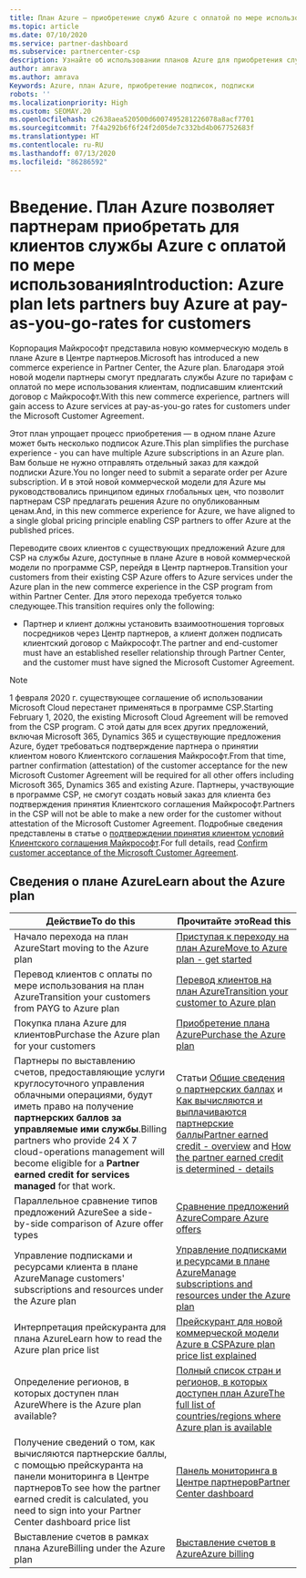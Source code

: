 ```yaml
---
title: План Azure — приобретение служб Azure с оплатой по мере использования
ms.topic: article
ms.date: 07/10/2020
ms.service: partner-dashboard
ms.subservice: partnercenter-csp
description: Узнайте об использовании планов Azure для приобретения служб Azure с оплатой по мере использования для клиентов. Узнайте также о новых требованиях к безопасности.
author: amrava
ms.author: amrava
Keywords: Azure, план Azure, приобретение подписок, подписки
robots: ''
ms.localizationpriority: High
ms.custom: SEOMAY.20
ms.openlocfilehash: c2638aea520500d6007495281226078a8acf7701
ms.sourcegitcommit: 7f4a292b6f6f24f2d05de7c332bd4b067752683f
ms.translationtype: HT
ms.contentlocale: ru-RU
ms.lasthandoff: 07/13/2020
ms.locfileid: "86286592"
---
```

# <a name="introduction-azure-plan-lets-partners-buy-azure-at-pay-as-you-go-rates-for-customers"></a><span data-ttu-id="68e5f-105">Введение. План Azure позволяет партнерам приобретать для клиентов службы Azure с оплатой по мере использования</span><span class="sxs-lookup"><span data-stu-id="68e5f-105">Introduction: Azure plan lets partners buy Azure at pay-as-you-go-rates for customers</span></span>

<span data-ttu-id="68e5f-106">Корпорация Майкрософт представила новую коммерческую модель в плане Azure в Центре партнеров.</span><span class="sxs-lookup"><span data-stu-id="68e5f-106">Microsoft has introduced a new commerce experience in Partner Center, the Azure plan.</span></span>  <span data-ttu-id="68e5f-107">Благодаря этой новой модели партнеры смогут предлагать службы Azure по тарифам с оплатой по мере использования клиентам, подписавшим клиентский договор с Майкрософт.</span><span class="sxs-lookup"><span data-stu-id="68e5f-107">With this new commerce experience, partners will gain access to Azure services at pay-as-you-go rates for customers under the Microsoft Customer Agreement.</span></span>

<span data-ttu-id="68e5f-108">Этот план упрощает процесс приобретения — в одном плане Azure может быть несколько подписок Azure.</span><span class="sxs-lookup"><span data-stu-id="68e5f-108">This plan simplifies the purchase experience - you can have multiple Azure subscriptions in an Azure plan.</span></span> <span data-ttu-id="68e5f-109">Вам больше не нужно отправлять отдельный заказ для каждой подписки Azure.</span><span class="sxs-lookup"><span data-stu-id="68e5f-109">You no longer need to submit a separate order per Azure subscription.</span></span> <span data-ttu-id="68e5f-110">И в этой новой коммерческой модели для Azure мы руководствовались принципом единых глобальных цен, что позволит партнерам CSP предлагать решения Azure по опубликованным ценам.</span><span class="sxs-lookup"><span data-stu-id="68e5f-110">And, in this new commerce experience for Azure, we have aligned to a single global pricing principle enabling CSP partners to offer Azure at the published prices.</span></span>

<span data-ttu-id="68e5f-111">Переводите своих клиентов с существующих предложений Azure для CSP на службы Azure, доступные в плане Azure в новой коммерческой модели по программе CSP, перейдя в Центр партнеров.</span><span class="sxs-lookup"><span data-stu-id="68e5f-111">Transition your customers from their existing CSP Azure offers to Azure services under the Azure plan in the new commerce experience in the CSP program from within Partner Center.</span></span> <span data-ttu-id="68e5f-112">Для этого перехода требуется только следующее.</span><span class="sxs-lookup"><span data-stu-id="68e5f-112">This transition requires only the following:</span></span>

- <span data-ttu-id="68e5f-113">Партнер и клиент должны установить взаимоотношения торговых посредников через Центр партнеров, а клиент должен подписать клиентский договор с Майкрософт.</span><span class="sxs-lookup"><span data-stu-id="68e5f-113">The partner and end-customer must have an established reseller relationship through Partner Center, and the customer must have signed the Microsoft Customer Agreement.</span></span>

>[!Note]
><span data-ttu-id="68e5f-114">1 февраля 2020 г. существующее соглашение об использовании Microsoft Cloud перестанет применяться в программе CSP.</span><span class="sxs-lookup"><span data-stu-id="68e5f-114">Starting February 1, 2020, the existing Microsoft Cloud Agreement will be removed from the CSP program.</span></span> <span data-ttu-id="68e5f-115">С этой даты для всех других предложений, включая Microsoft 365, Dynamics 365 и существующие предложения Azure, будет требоваться подтверждение партнера о принятии клиентом нового Клиентского соглашения Майкрософт.</span><span class="sxs-lookup"><span data-stu-id="68e5f-115">From that time, partner confirmation (attestation) of the customer acceptance for the new Microsoft Customer Agreement will be required for all other offers including Microsoft 365, Dynamics 365 and existing Azure.</span></span> <span data-ttu-id="68e5f-116">Партнеры, участвующие в программе CSP, не смогут создать новый заказ для клиента без подтверждения принятия Клиентского соглашения Майкрософт.</span><span class="sxs-lookup"><span data-stu-id="68e5f-116">Partners in the CSP will not be able to make a new order for the customer without attestation of the Microsoft Customer Agreement.</span></span> <span data-ttu-id="68e5f-117">Подробные сведения представлены в статье о [подтверждении принятия клиентом условий Клиентского соглашения Майкрософт](confirm-customer-agreement.md).</span><span class="sxs-lookup"><span data-stu-id="68e5f-117">For full details, read [Confirm customer acceptance of the Microsoft Customer Agreement](confirm-customer-agreement.md).</span></span>


## <a name="learn-about-the-azure-plan"></a><span data-ttu-id="68e5f-118">Сведения о плане Azure</span><span class="sxs-lookup"><span data-stu-id="68e5f-118">Learn about the Azure plan</span></span>

|<span data-ttu-id="68e5f-119">**Действие**</span><span class="sxs-lookup"><span data-stu-id="68e5f-119">**To do this**</span></span>   |<span data-ttu-id="68e5f-120">**Прочитайте это**</span><span class="sxs-lookup"><span data-stu-id="68e5f-120">**Read this**</span></span>   |
|------------------|---------------------|
|<span data-ttu-id="68e5f-121">Начало перехода на план Azure</span><span class="sxs-lookup"><span data-stu-id="68e5f-121">Start moving to the Azure plan</span></span>|[<span data-ttu-id="68e5f-122">Приступая к переходу на план Azure</span><span class="sxs-lookup"><span data-stu-id="68e5f-122">Move to Azure plan - get started</span></span>](azure-plan-get-started.md)
|<span data-ttu-id="68e5f-123">Перевод клиентов с оплаты по мере использования на план Azure</span><span class="sxs-lookup"><span data-stu-id="68e5f-123">Transition your customers from PAYG to Azure plan</span></span>|[<span data-ttu-id="68e5f-124">Перевод клиентов на план Azure</span><span class="sxs-lookup"><span data-stu-id="68e5f-124">Transition your customer to Azure plan</span></span>](azure-plan-transition.md)|
|<span data-ttu-id="68e5f-125">Покупка плана Azure для клиентов</span><span class="sxs-lookup"><span data-stu-id="68e5f-125">Purchase the Azure plan for your customers</span></span>|[<span data-ttu-id="68e5f-126">Приобретение плана Azure</span><span class="sxs-lookup"><span data-stu-id="68e5f-126">Purchase the Azure plan</span></span>](purchase-azure-plan.md)|
|<span data-ttu-id="68e5f-127">Партнеры по выставлению счетов, предоставляющие услуги круглосуточного управления облачными операциями, будут иметь право на получение **партнерских баллов за управляемые ими службы**.</span><span class="sxs-lookup"><span data-stu-id="68e5f-127">Billing partners who provide 24 X 7 cloud-operations management will become eligible for a **Partner earned credit for services managed** for that work.</span></span>|<span data-ttu-id="68e5f-128">Статьи [Общие сведения о партнерских баллах](partner-earned-credit.md) и [Как вычисляются и выплачиваются партнерские баллы](partner-earned-credit-explanation.md)</span><span class="sxs-lookup"><span data-stu-id="68e5f-128">[Partner earned credit - overview](partner-earned-credit.md) and [How the partner earned credit is determined - details](partner-earned-credit-explanation.md)</span></span>|
|<span data-ttu-id="68e5f-129">Параллельное сравнение типов предложений Azure</span><span class="sxs-lookup"><span data-stu-id="68e5f-129">See a side-by-side comparison of Azure offer types</span></span>|[<span data-ttu-id="68e5f-130">Сравнение предложений Azure</span><span class="sxs-lookup"><span data-stu-id="68e5f-130">Compare Azure offers</span></span>](compare-azure-offers.md)|
|<span data-ttu-id="68e5f-131">Управление подписками и ресурсами клиента в плане Azure</span><span class="sxs-lookup"><span data-stu-id="68e5f-131">Manage customers' subscriptions and resources under the Azure plan</span></span>|[<span data-ttu-id="68e5f-132">Управление подписками и ресурсами в плане Azure</span><span class="sxs-lookup"><span data-stu-id="68e5f-132">Manage subscriptions and resources under the Azure plan</span></span>](azure-plan-manage.md)|
|<span data-ttu-id="68e5f-133">Интерпретация прейскуранта для плана Azure</span><span class="sxs-lookup"><span data-stu-id="68e5f-133">Learn how to read the Azure plan price list</span></span>   |[<span data-ttu-id="68e5f-134">Прейскурант для новой коммерческой модели Azure в CSP</span><span class="sxs-lookup"><span data-stu-id="68e5f-134">Azure plan price list explained</span></span>](azure-plan-price-list.md)|
|<span data-ttu-id="68e5f-135">Определение регионов, в которых доступен план Azure</span><span class="sxs-lookup"><span data-stu-id="68e5f-135">Where is the Azure plan available?</span></span>|[<span data-ttu-id="68e5f-136">Полный список стран и регионов, в которых доступен план Azure</span><span class="sxs-lookup"><span data-stu-id="68e5f-136">The full list of countries/regions where Azure plan is available</span></span>](https://query.prod.cms.rt.microsoft.com/cms/api/am/binary/RE3QN0x)
|<span data-ttu-id="68e5f-137">Получение сведений о том, как вычисляются партнерские баллы, с помощью прейскуранта на панели мониторинга в Центре партнеров</span><span class="sxs-lookup"><span data-stu-id="68e5f-137">To see how the partner earned credit is calculated, you need to sign into your Partner Center dashboard price list</span></span>|[<span data-ttu-id="68e5f-138">Панель мониторинга в Центре партнеров</span><span class="sxs-lookup"><span data-stu-id="68e5f-138">Partner Center dashboard</span></span>](https://partner.microsoft.com/dashboard/home)|
|<span data-ttu-id="68e5f-139">Выставление счетов в рамках плана Azure</span><span class="sxs-lookup"><span data-stu-id="68e5f-139">Billing under the Azure plan</span></span>|[<span data-ttu-id="68e5f-140">Выставление счетов в Azure</span><span class="sxs-lookup"><span data-stu-id="68e5f-140">Azure billing</span></span>](azure-plan-billing.md)|